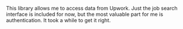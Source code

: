 This library allows me to access data from Upwork. Just the job search
interface is included for now, but the most valuable part for me is
authentication. It took a while to get it right.

